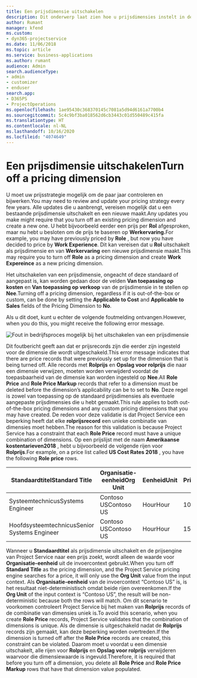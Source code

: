```yaml
---
title: Een prijsdimensie uitschakelen
description: Dit onderwerp laat zien hoe u prijsdimensies instelt in de Project Service-oplossing.
author: Rumant
manager: kfend
ms.custom:
- dyn365-projectservice
ms.date: 11/06/2018
ms.topic: article
ms.service: business-applications
ms.author: rumant
audience: Admin
search.audienceType:
- admin
- customizer
- enduser
search.app:
- D365PS
- ProjectOperations
ms.openlocfilehash: 1ae95430c368370145c7081a5d94d6161a7700b4
ms.sourcegitcommit: 5c4c9bf3ba018562d6cb3443c01d550489c415fa
ms.translationtype: HT
ms.contentlocale: nl-NL
ms.lasthandoff: 10/16/2020
ms.locfileid: "4074649"
---
```

# <a name="turn-off-a-pricing-dimension"></a><span data-ttu-id="02287-103">Een prijsdimensie uitschakelen</span><span class="sxs-lookup"><span data-stu-id="02287-103">Turn off a pricing dimension</span></span>

<span data-ttu-id="02287-104">U moet uw prijsstrategie mogelijk om de paar jaar controleren en bijwerken.</span><span class="sxs-lookup"><span data-stu-id="02287-104">You may need to review and update your pricing strategy every few years.</span></span> <span data-ttu-id="02287-105">Alle updates die u aanbrengt, vereisen mogelijk dat u een bestaande prijsdimensie uitschakelt en een nieuwe maakt.</span><span class="sxs-lookup"><span data-stu-id="02287-105">Any updates you make might require that you turn off an existing pricing dimension and create a new one.</span></span> <span data-ttu-id="02287-106">U hebt bijvoorbeeld eerder een prijs per **Rol** afgesproken, maar nu hebt u besloten om de prijs te baseren op **Werkervaring.**</span><span class="sxs-lookup"><span data-stu-id="02287-106">For example, you may have previously priced by **Role** , but now you have decided to price by **Work Experience**.</span></span> <span data-ttu-id="02287-107">Dit kan vereisen dat u **Rol** uitschakelt als prijsdimensie en van **Werkervaring** een nieuwe prijsdimensie maakt.</span><span class="sxs-lookup"><span data-stu-id="02287-107">This may require you to turn off **Role** as a pricing dimension and create **Work Expereince** as a new pricing dimension.</span></span> 

<span data-ttu-id="02287-108">Het uitschakelen van een prijsdimensie, ongeacht of deze standaard of aangepast is, kan worden gedaan door de velden **Van toepassing op kosten** en **Van toepassing op verkoop** van de prijsdimensie in te stellen op **Nee**.</span><span class="sxs-lookup"><span data-stu-id="02287-108">Turning off a pricing dimension, regardless if it is out-of-the-box or custom, can be done by setting the **Applicable to Cost** and **Applicable to Sales** fields of the Pricing Dimension to **No**.</span></span>

<span data-ttu-id="02287-109">Als u dit doet, kunt u echter de volgende foutmelding ontvangen.</span><span class="sxs-lookup"><span data-stu-id="02287-109">However, when you do this, you might receive the following error message.</span></span>

![Fout in bedrijfsproces mogelijk bij het uitschakelen van een prijsdimensie](media/Business-Process-Error.png)


<span data-ttu-id="02287-111">Dit foutbericht geeft aan dat er prijsrecords zijn die eerder zijn ingesteld voor de dimensie die wordt uitgeschakeld.</span><span class="sxs-lookup"><span data-stu-id="02287-111">This error message indicates that there are price records that were previously set up for the dimension that is being turned off.</span></span> <span data-ttu-id="02287-112">Alle records met **Rolprijs** en **Opslag voor rolprijs** die naar een dimensie verwijzen, moeten worden verwijderd voordat de toepasbaarheid van de dimensie kan worden ingesteld op **Nee**.</span><span class="sxs-lookup"><span data-stu-id="02287-112">All **Role Price** and **Role Price Markup** records that refer to a dimension must be deleted before the dimension’s applicability can be to set to **No**.</span></span> <span data-ttu-id="02287-113">Deze regel is zowel van toepassing op de standaard prijsdimensies als eventuele aangepaste prijsdimensies die u hebt gemaakt.</span><span class="sxs-lookup"><span data-stu-id="02287-113">This rule applies to both out-of-the-box pricing dimensions and any custom pricing dimensions that you may have created.</span></span> <span data-ttu-id="02287-114">De reden voor deze validatie is dat Project Service een beperking heeft dat elke **rolprijsrecord** een unieke combinatie van dimensies moet hebben.</span><span class="sxs-lookup"><span data-stu-id="02287-114">The reason for this validation is because Project Service has a constraint that each **Role Price** record must have a unique combination of dimensions.</span></span> <span data-ttu-id="02287-115">Op een prijslijst met de naam **Amerikaanse kostentarieven2018** , hebt u bijvoorbeeld de volgende rijen voor **Rolprijs**.</span><span class="sxs-lookup"><span data-stu-id="02287-115">For example, on a price list called **US Cost Rates 2018** , you have the following **Role price** rows.</span></span> 

| <span data-ttu-id="02287-116">Standaardtitel</span><span class="sxs-lookup"><span data-stu-id="02287-116">Standard Title</span></span>         | <span data-ttu-id="02287-117">Organisatie-eenheid</span><span class="sxs-lookup"><span data-stu-id="02287-117">Org Unit</span></span>    |<span data-ttu-id="02287-118">Eenheid</span><span class="sxs-lookup"><span data-stu-id="02287-118">Unit</span></span>   |<span data-ttu-id="02287-119">Prijs</span><span class="sxs-lookup"><span data-stu-id="02287-119">Price</span></span>  |<span data-ttu-id="02287-120">Valuta</span><span class="sxs-lookup"><span data-stu-id="02287-120">Currency</span></span>  |
| -----------------------|-------------|-------|-------|----------|
| <span data-ttu-id="02287-121">Systeemtechnicus</span><span class="sxs-lookup"><span data-stu-id="02287-121">Systems Engineer</span></span>|<span data-ttu-id="02287-122">Contoso US</span><span class="sxs-lookup"><span data-stu-id="02287-122">Contoso US</span></span>|<span data-ttu-id="02287-123">Hour</span><span class="sxs-lookup"><span data-stu-id="02287-123">Hour</span></span>| <span data-ttu-id="02287-124">100</span><span class="sxs-lookup"><span data-stu-id="02287-124">100</span></span>|<span data-ttu-id="02287-125">USD</span><span class="sxs-lookup"><span data-stu-id="02287-125">USD</span></span>|
| <span data-ttu-id="02287-126">Hoofdsysteemtechnicus</span><span class="sxs-lookup"><span data-stu-id="02287-126">Senior Systems Engineer</span></span>|<span data-ttu-id="02287-127">Contoso US</span><span class="sxs-lookup"><span data-stu-id="02287-127">Contoso US</span></span>|<span data-ttu-id="02287-128">Hour</span><span class="sxs-lookup"><span data-stu-id="02287-128">Hour</span></span>| <span data-ttu-id="02287-129">150</span><span class="sxs-lookup"><span data-stu-id="02287-129">150</span></span>| <span data-ttu-id="02287-130">USD</span><span class="sxs-lookup"><span data-stu-id="02287-130">USD</span></span>|


<span data-ttu-id="02287-131">Wanneer u **Standaardtitel** als prijsdimensie uitschakelt en de prijsengine van Project Service naar een prijs zoekt, wordt alleen de waarde voor **Organisatie-eenheid** uit de invoercontext gebruikt.</span><span class="sxs-lookup"><span data-stu-id="02287-131">When you turn off **Standard Title** as the pricing dimension, and the Project Service pricing engine searches for a price, it will only use the **Org Unit** value from the input context.</span></span> <span data-ttu-id="02287-132">Als **Organisatie-eenheid** van de invoercontext “Contoso US” is, is het resultaat niet-deterministisch omdat beide rijen overeenkomen.</span><span class="sxs-lookup"><span data-stu-id="02287-132">If the **Org Unit** of the input context is “Contoso US”, the result will be non-deterministic because both the rows will match.</span></span> <span data-ttu-id="02287-133">Om dit scenario te voorkomen controleert Project Service bij het maken van **Rolprijs** records of de combinatie van dimensies uniek is.</span><span class="sxs-lookup"><span data-stu-id="02287-133">To avoid this scenario, when you create **Role Price** records, Project Service validates that the combination of dimensions is unique.</span></span> <span data-ttu-id="02287-134">Als de dimensie is uitgeschakeld nadat de **Rolprijs** records zijn gemaakt, kan deze beperking worden overtreden.</span><span class="sxs-lookup"><span data-stu-id="02287-134">If the dimension is turned off after the **Role Price** records are created, this constraint can be violated.</span></span> <span data-ttu-id="02287-135">Daarom moet u voordat u een dimensie uitschakelt, alle rijen voor **Rolprijs** en **Opslag voor rolprijs** verwijderen waarvoor die dimensiewaarde is ingevuld.</span><span class="sxs-lookup"><span data-stu-id="02287-135">Therefore, it is required that before you turn off a dimension, you delete all **Role Price** and **Role Price Markup** rows that have that dimension value populated.</span></span>

